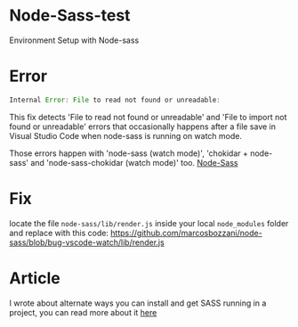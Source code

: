 # Node-Sass-test
Environment Setup with Node-sass


# Error
```js
Internal Error: File to read not found or unreadable:
```

This fix detects 'File to read not found or unreadable' and 'File to import not found or unreadable' errors that occasionally happens after a file save in Visual Studio Code when node-sass is running on watch mode.

Those errors happen with 'node-sass (watch mode)', 'chokidar + node-sass' and 'node-sass-chokidar (watch mode)' too.
<a href="https://github.com/sass/node-sass/pull/2386">Node-Sass</a>

# Fix
locate the file `node-sass/lib/render.js` inside your local `node_modules` folder and replace with this code:
https://github.com/marcosbozzani/node-sass/blob/bug-vscode-watch/lib/render.js

# Article
I wrote about alternate ways you can install and get SASS running in a project, you can read more about it <a href="">here</a>
